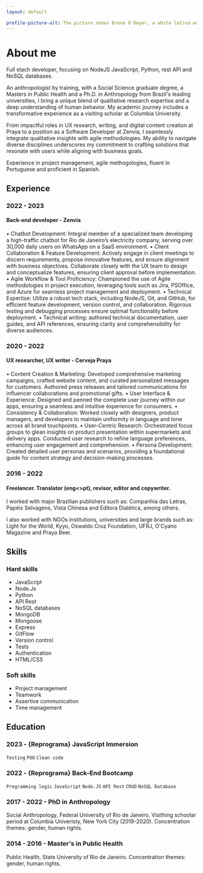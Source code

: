 ```yaml
---
layout: default

profile-picture-alt: The picture shows Brena O'Dwyer, a white latina woman with brown eyes and brown wavy hair. She is smiling. The background is blurred green.
---
```


# About me
Full stach developer, focusing on NodeJS JavaScript, Python, rest API and NoSQL databases.

An anthropologist by training, with a Social Science graduate degree, a Masters in Public Health and a Ph.D. in Anthropology from Brazil's leading universities, I bring a unique blend of qualitative research expertise and a deep understanding of human behavior. My academic journey includes a transformative experience as a visiting scholar at Columbia University.

From impactful roles in UX research, writing, and digital content creation at Praya to a position as a Software Developer at Zenvia, I seamlessly integrate qualitative insights with agile methodologies. My ability to navigate diverse disciplines underscores my commitment to crafting solutions that resonate with users while aligning with business goals.

Experience in project management, agile methogologies, fluent in Portuguese and proficient in Spanish.

## Experience
### 2022 - 2023
#### Back-end developer - Zenvia
•	Chatbot Development: Integral member of a specialized team developing a high-traffic chatbot for Rio de Janeiro’s electricity company, serving over 30,000 daily users on WhatsApp on a SaaS environment.
•	Client Collaboration & Feature Development: Actively engage in client meetings to discern requirements, propose innovative features, and ensure alignment with business objectives. Collaborate closely with the UX team to design and conceptualize features, ensuring client approval before implementation.
•	Agile Workflow & Tool Proficiency: Championed the use of Agile methodologies in project execution, leveraging tools such as Jira, PSOffice, and Azure for seamless project management and deployment.
•	Technical Expertise: Utilize a robust tech stack, including NodeJS, Git, and GitHub, for efficient feature development, version control, and collaboration. Rigorous testing and debugging processes ensure optimal functionality before deployment.
•	Technical writing: authored technical documentation, user guides, and API references, ensuring clarity and comprehensibility for diverse audiences.


### 2020 - 2022
#### UX researcher, UX writer - Cerveja Praya
•	Content Creation & Marketing: Developed comprehensive marketing campaigns, crafted website content, and curated personalized messages for customers. Authored press releases and tailored communications for influencer collaborations and promotional gifts.
•	User Interface & Experience: Designed and penned the complete user journey within our apps, ensuring a seamless and intuitive experience for consumers.
•	Consistency & Collaboration: Worked closely with designers, product managers, and developers to maintain uniformity in language and tone across all brand touchpoints.
•	User-Centric Research: Orchestrated focus groups to glean insights on product presentation within supermarkets and delivery apps. Conducted user research to refine language preferences, enhancing user engagement and comprehension.
•	Persona Development: Created detailed user personas and scenarios, providing a foundational guide for content strategy and decision-making processes.


### 2016 - 2022
#### Freelancer. Translator (eng<>pt), revisor, editor and copywriter.
I worked with major Brazilian publishers such as: Companhia das Letras, Papéis Selvagens, Vista Chinesa  and Editora Dialética, among others.

I also worked with NGOs institutions, universities and large brands such as: Light for the World, Kyyo, Oswaldo Cruz Foundation, UFRJ, O'Cyano Magazine and Praya Beer.

## Skills
### Hard skills
* JavaScript
* Node.Js
* Python
* API Rest
* NoSQL databases
* MongoDB
* Mongoose
* Express
* GitFlow
* Version control
* Tests
* Authentication
* HTML/CSS

### Soft skills
* Project management
* Teamwork
* Assertive communication
* Time management

## Education
### 2023 - {Reprograma} JavaScript Immersion
`Testing`
`POO`
`Clean code`

### 2022 - {Reprograma} Back-End Bootcamp
`Programming logic`
`JavaScript`
`Node.JS`
`API Rest`
`CRUD`
`NoSQL Database`

### 2017 - 2022 - PhD in Anthropology
Social Anthropology, Federal University of Rio de Janeiro.
Visithing schoolar period at Columbia Univeristy, New York City (2019-2020).
Concentration themes: gender, human rights.

### 2014 - 2016 - Master's in Public Health
Public Health, State University of Rio de Janeiro.
Concentration themes: gender, human rights.
